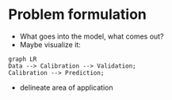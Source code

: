 # Problem formulation

- What goes into the model, what comes out?
- Maybe visualize it:

```mermaid
graph LR
Data --> Calibration --> Validation;
Calibration --> Prediction;
```

- delineate area of application

